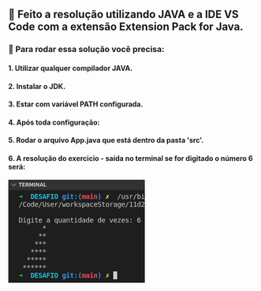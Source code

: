 
## :rocket: Feito a resolução utilizando JAVA e a IDE VS Code com a extensão Extension Pack for Java.


### :round_pushpin:  Para rodar essa solução você precisa: 

 #### 1. Utilizar qualquer compilador JAVA.
 #### 2. Instalar o JDK.
 #### 3. Estar com variável PATH configurada.
 #### 4. Após toda configuração: 
 #### 5. Rodar o arquivo App.java que está dentro da pasta 'src'.
 #### 6. A resolução do exercicio - saída no terminal se for digitado o número 6 será: 

<div>
<img src="/questao1/resultado.png">
</div>






